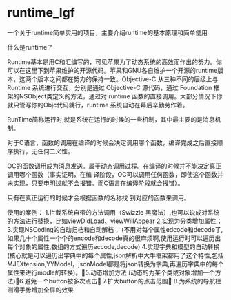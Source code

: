 # runtime_lgf
一个关于runtime简单实用的项目，主要介绍runtime的基本原理和简单使用

什么是runtime？

Runtime基本是用C和汇编写的，可见苹果为了动态系统的高效而作出的努力。你可以在这里下到苹果维护的开源代码。苹果和GNU各自维护一个开源的runtime版本，这两个版本之间都在努力的保持一致。Objective-C 从三种不同的层级上与 Runtime 系统进行交互，分别是通过 Objective-C 源代码，通过 Foundation 框架的NSObject类定义的方法，通过对 runtime 函数的直接调用。大部分情况下你就只管写你的Objc代码就行，runtime 系统自动在幕后辛勤劳作着。

RunTime简称运行时,就是系统在运行的时候的一些机制，其中最主要的是消息机制。

对于C语言，函数的调用在编译的时候会决定调用哪个函数，编译完成之后直接顺序执行，无任何二义性。

OC的函数调用成为消息发送。属于动态调用过程。在编译的时候并不能决定真正调用哪个函数（事实证明，在编 译阶段，OC可以调用任何函数，即使这个函数并未实现，只要申明过就不会报错。而C语言在编译阶段就会报错）。

只有在真正运行的时候才会根据函数的名称找 到对应的函数来调用。

使用的案例：
1.拦截系统自带的方法调用（Swizzle 黑魔法）,也可以说成对系统的方法进行替换，比如viewDidLoad、viewWillAppear
2.实现为分类增加属性；
3.实现NSCoding的自动归档和自动解档；
(不用对每个属性edcode和decode了,如果几十个属性一个个的encode和decode真的很麻烦啊,使用运行时可以遍历出每个对象的属性,数组的方式遍历eccode,decode)
4.实现字典和模型的自动转换
(核心就是可以遍历出字典中的每个属性,json解析中大牛框架都用了这个特性,包括MJEXtension,YYModel，jsonModel都是将json转换为字典,再遍历字典中的每个属性来进行modle的转换)。5.动态增加方法
(动态的为某个类或对象增加一个方法)6.避免一个button被多次点击
7.扩大button的点击范围
8.为系统的导航栏测滑手势增加全屏的效果




